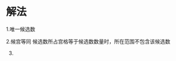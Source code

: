 <!--
 * @Description: 
 * @Version: 1.0.0
 * @Autor: lax
 * @Date: 2020-09-13 11:24:41
 * @LastEditors: lax
 * @LastEditTime: 2020-09-13 11:33:49
-->
# 解法

1.唯一候选数


2.候宫等同
候选数所占宫格等于候选数数量时，所在范围不包含该候选数

3.